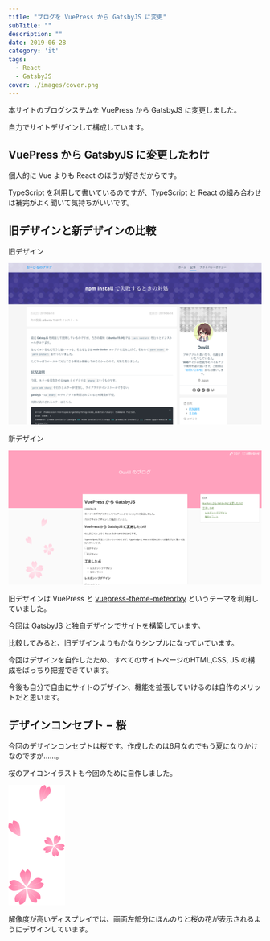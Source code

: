 ```yaml
---
title: "ブログを VuePress から GatsbyJS に変更"
subTitle: ""
description: ""
date: 2019-06-28
category: 'it'
tags:
  - React
  - GatsbyJS
cover: ./images/cover.png
---
```


本サイトのブログシステムを VuePress から GatsbyJS に変更しました。

自力でサイトデザインして構成しています。

## VuePress から GatsbyJS に変更したわけ

個人的に Vue よりも React のほうが好きだからです。

TypeScript を利用して書いているのですが、TypeScript と React の組み合わせは補完がよく聞いて気持ちがいいです。

## 旧デザインと新デザインの比較

旧デザイン

![旧デザイン](./images/old.png)

新デザイン

![新デザイン](./images/new.png)

旧デザインは VuePress と [vuepress-theme-meteorlxy](https://github.com/meteorlxy/vuepress-theme-meteorlxy) というテーマを利用していました。

今回は GatsbyJS と独自デザインでサイトを構築しています。

比較してみると、旧デザインよりもかなりシンプルになっていています。

今回はデザインを自作したため、すべてのサイトページのHTML,CSS, JS の構成をばっちり把握できています。

今後も自分で自由にサイトのデザイン、機能を拡張していけるのは自作のメリットだと思います。

## デザインコンセプト − 桜

今回のデザインコンセプトは桜です。作成したのは6月なのでもう夏になりかけなのですが……。

桜のアイコンイラストも今回のために自作しました。

![](./images/cherry-blossom-large.svg)

解像度が高いディスプレイでは、画面左部分にほんのりと桜の花が表示されるようにデザインしています。
